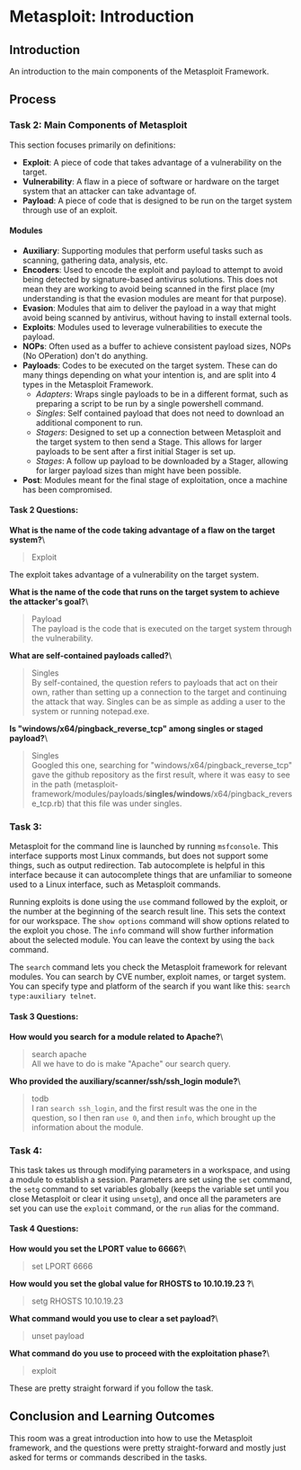 # Metasploit: Introduction

## Introduction

An introduction to the main components of the Metasploit Framework.

## Process

### Task 2: Main Components of Metasploit
This section focuses primarily on definitions:
- **Exploit**: A piece of code that takes advantage of a vulnerability on the target.
- **Vulnerability**: A flaw in a piece of software or hardware on the target system that an attacker can take advantage of.
- **Payload**: A piece of code that is designed to be run on the target system through use of an exploit.

#### Modules
- **Auxiliary**: Supporting modules that perform useful tasks such as scanning, gathering data, analysis, etc.
- **Encoders**: Used to encode the exploit and payload to attempt to avoid being detected by signature-based antivirus solutions. This does not mean they are working to avoid being scanned in the first place (my understanding is that the evasion modules are meant for that purpose).
- **Evasion**: Modules that aim to deliver the payload in a way that might avoid being scanned by antivirus, without having to install external tools.
- **Exploits**: Modules used to leverage vulnerabilities to execute the payload.
- **NOPs**: Often used as a buffer to achieve consistent payload sizes, NOPs (No OPeration) don't do anything. 
- **Payloads**: Codes to be executed on the target system. These can do many things depending on what your intention is, and are split into 4 types in the Metasploit Framework.
  - *Adapters*: Wraps single payloads to be in a different format, such as preparing a script to be run by a single powershell command.
  - *Singles*: Self contained payload that does not need to download an additional component to run.
  - *Stagers*: Designed to set up a connection between Metasploit and the target system to then send a Stage. This allows for larger payloads to be sent after a first initial Stager is set up.
  - *Stages*: A follow up payload to be downloaded by a Stager, allowing for larger payload sizes than might have been possible.
- **Post**: Modules meant for the final stage of exploitation, once a machine has been compromised.

#### Task 2 Questions:
**What is the name of the code taking advantage of a flaw on the target system?**\
> Exploit

The exploit takes advantage of a vulnerability on the target system.

**What is the name of the code that runs on the target system to achieve the attacker's goal?**\
> Payload\
The payload is the code that is executed on the target system through the vulnerability.

**What are self-contained payloads called?**\
> Singles\
By self-contained, the question refers to payloads that act on their own, rather than setting up a connection to the target and continuing the attack that way. Singles can be as simple as adding a user to the system or running notepad.exe.

**Is "windows/x64/pingback_reverse_tcp" among singles or staged payload?**\
> Singles\
Googled this one, searching for "windows/x64/pingback_reverse_tcp" gave the github repository as the first result, where it was easy to see in the path (metasploit-framework/modules/payloads/**singles/windows**/x64/pingback_reverse_tcp.rb) that this file was under singles.

### Task 3:
Metasploit for the command line is launched by running ```msfconsole```. This interface supports most Linux commands, but does not support some things, such as output redirection. Tab autocomplete is helpful in this interface because it can autocomplete things that are unfamiliar to someone used to a Linux interface, such as Metasploit commands.

Running exploits is done using the ```use``` command followed by the exploit, or the number at the beginning of the search result line. This sets the context for our workspace. The ```show options``` command will show options related to the exploit you chose. The ```info``` command will show further information about the selected module. You can leave the context by using the ```back``` command.

The ```search``` command lets you check the Metasploit framework for relevant modules. You can search by CVE number, exploit names, or target system. You can specify type and platform of the search if you want like this: ```search type:auxiliary telnet```.

#### Task 3 Questions:
**How would you search for a module related to Apache?**\
> search apache\
All we have to do is make "Apache" our search query.

**Who provided the auxiliary/scanner/ssh/ssh_login module?**\
> todb\
I ran ```search ssh_login```, and the first result was the one in the question, so I then ran ```use 0```, and then ```info```, which brought up the information about the module.

### Task 4:
This task takes us through modifying parameters in a workspace, and using a module to establish a session.
Parameters are set using the ```set``` command, the ```setg``` command to set variables globally (keeps the variable set until you close Metasploit or clear it using ```unsetg```), and once all the parameters are set you can use the ```exploit``` command, or the ```run``` alias for the command.

#### Task 4 Questions:
**How would you set the LPORT value to 6666?**\
> set LPORT 6666

**How would you set the global value for RHOSTS  to 10.10.19.23 ?**\
> setg RHOSTS 10.10.19.23

**What command would you use to clear a set payload?**\
> unset payload

**What command do you use to proceed with the exploitation phase?**\
> exploit

These are pretty straight forward if you follow the task.

## Conclusion and Learning Outcomes
This room was a great introduction into how to use the Metasploit framework, and the questions were pretty straight-forward and mostly just asked for terms or commands described in the tasks. 
